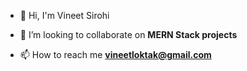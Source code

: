 - 👋 Hi, I'm Vineet Sirohi



- 👯 I’m looking to collaborate on **MERN Stack projects**
  

  
- 📫 How to reach me **vineetloktak@gmail.com**







<!--
**vineet1202/Vineet1202** is a ✨ _special_ ✨ repository because its `README.md` (this file) appears on your GitHub profile.

- 🌱 I’m currently learning NodeJs
- 👯 I’m looking to collaborate on MERN stack projects
- 📫 How to reach me: vineetloktak@gmail.com
- 👀 My porfolio website https://portfolio-website-bice-omega-49.vercel.app/
-->
